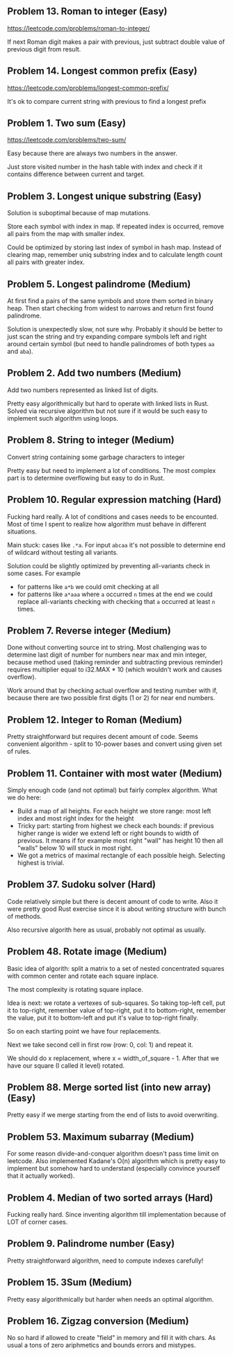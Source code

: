 ## Problem 13. Roman to integer (Easy)

https://leetcode.com/problems/roman-to-integer/

If next Roman digit makes a pair with previous, just subtract double value of previous digit from result.

## Problem 14. Longest common prefix (Easy)

https://leetcode.com/problems/longest-common-prefix/

It's ok to compare current string with previous to find a longest prefix

## Problem 1. Two sum (Easy)

https://leetcode.com/problems/two-sum/

Easy because there are always two numbers in the answer.

Just store visited number in the hash table with index and check
if it contains difference between current and target.

## Problem 3. Longest unique substring (Easy)

Solution is suboptimal because of map mutations.

Store each symbol with index in map. If repeated index is occurred, remove all pairs from the map with smaller index.

Could be optimized by storing last index of symbol in hash map.
Instead of clearing map, remember uniq substring index and
to calculate length count all pairs with greater index.

## Problem 5. Longest palindrome (Medium)

At first find a pairs of the same symbols and store them sorted in binary heap.
Then start checking from widest to narrows and return first found palindrome.

Solution is unexpectedly slow, not sure why.
Probably it should be better to just scan the string and
try expanding compare symbols left and right around certain symbol
(but need to handle palindromes of both types `aa` and `aba`).

## Problem 2. Add two numbers (Medium)

Add two numbers represented as linked list of digits.

Pretty easy algorithmically but hard to operate with linked lists in Rust.
Solved via recursive algorithm but not sure if it would be such easy to
implement such algorithm using loops.

## Problem 8. String to integer (Medium)

Convert string containing some garbage characters to integer

Pretty easy but need to implement a lot of conditions.
The most complex part is to determine overflowing but easy to do in Rust.

## Problem 10. Regular expression matching (Hard)

Fucking hard really. A lot of conditions and cases needs to be encounted.
Most of time I spent to realize how algorithm must behave in different situations.

Main stuck: cases like `.*a`. For input `abcaa` it's not possible to determine end of wildcard without testing all variants.

Solution could be slightly optimized by preventing all-variants check in some cases.
For example

- for patterns like `a*b` we could omit checking at all
- for patterns like `a*aaa` where `a` occurred `n` times at the end we could replace all-variants checking with
  checking that `a` occurred at least `n` times.

## Problem 7. Reverse integer (Medium)

Done without converting source int to string.
Most challenging was to determine last digit of number for numbers near max and min integer,
because method used (taking reminder and subtracting previous reminder) requires multiplier
equal to i32.MAX \* 10 (which wouldn't work and causes overflow).

Work around that by checking actual overflow and testing number with if,
because there are two possible first digits (1 or 2) for near end numbers.

## Problem 12. Integer to Roman (Medium)

Pretty straightforward but requires decent amount of code.
Seems convenient algorithm - split to 10-power bases and convert using given set of rules.

## Problem 11. Container with most water (Medium)

Simply enough code (and not optimal) but fairly complex algorithm.
What we do here:

- Build a map of all heights. For each height we store range: most left index and most right index for the height
- Tricky part: starting from highest we check each bounds: if previous higher range is wider we extend left or right bounds to width of previous.
  It means if for example most right "wall" has height 10 then all "walls" below 10 will stuck in most right.
- We got a metrics of maximal rectangle of each possible heigh. Selecting highest is trivial.

## Problem 37. Sudoku solver (Hard)

Code relatively simple but there is decent amount of code to write.
Also it were pretty good Rust exercise since it is about writing structure with bunch of methods.

Also recursive algorith here as usual, probably not optimal as usually.

## Problem 48. Rotate image (Medium)

Basic idea of algorith: split a matrix to a set of nested concentrated squares with common center
and rotate each square inplace.

The most complexity is rotating square inplace.

Idea is next: we rotate a vertexes of sub-squares.
So taking top-left cell, put it to top-right, remember value of top-right, put it to bottom-right,
remember the value, put it to bottom-left and put it's value to top-right finally.

So on each starting point we have four replacements.

Next we take second cell in first row (row: 0, col: 1) and repeat it.

We should do x replacement, where x = width_of_square - 1.
After that we have our square (I called it level) rotated.

## Problem 88. Merge sorted list (into new array) (Easy)

Pretty easy if we merge starting from the end of lists to avoid overwriting.

## Problem 53. Maximum subarray (Medium)

For some reason divide-and-conquer algorithm doesn't pass time limit on leetcode.
Also implemented Kadane's O(n) algorithm which is pretty easy to implement
but somehow hard to understand (especially convince yourself that it actually worked).

## Problem 4. Median of two sorted arrays (Hard)

Fucking really hard.
Since inventing algorithm till implementation because of LOT of corner cases.

## Problem 9. Palindrome number (Easy)

Pretty straightforward algorithm, need to compute indexes carefully!

## Problem 15. 3Sum (Medium)

Pretty easy algorithmically but harder when needs an optimal algorithm.

## Problem 16. Zigzag conversion (Medium)

No so hard if allowed to create "field" in memory and fill it with chars.
As usual a tons of zero ariphmetics and bounds errors and mistypes.
